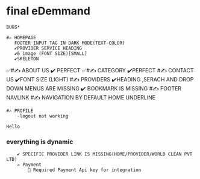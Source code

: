 # final eDemmand

    BUGS*
    
    #✍️ HOMEPAGE
       FOOTER INPUT TAG IN DARK MODE(TEXT-COLOR)
       ✔️PROVIDER SERVICE HEADING 
       ✔️6 image (FONT SIZE)[SMALL]
       ✔️SKELETON
  ✅#✍️ ABOUT US
       ✔️ PERFECT
  ✅#✍️ CATEGORY
       ✔️PERFECT
    #✍️ CONTACT US
       ✔️FONT SIZE (LIGHT)
    #✍️ PROVIDERS
        ✔️HEADING 
        ,SERACH AND DROP DOWN MENUS ARE MISSING
       ✔️ BOOKMARK IS MISSING
   #✍️ FOOTER 
         NAVLINK
    #✍️  NAVIGATION
         BY DEFAULT HOME UNDERLINE
         
    #✍️ PROFILE 
        -logout not working
    
    Hello
    
   ### everything is dynamic
        ✔️ SPECIFIC PROVIDER LINK IS MISSING(HOME/PROVIDER/WORLD CLEAN PVT LTD) 
        ✍️ Payment
            📌 Required Payment Api key for integration 
    

